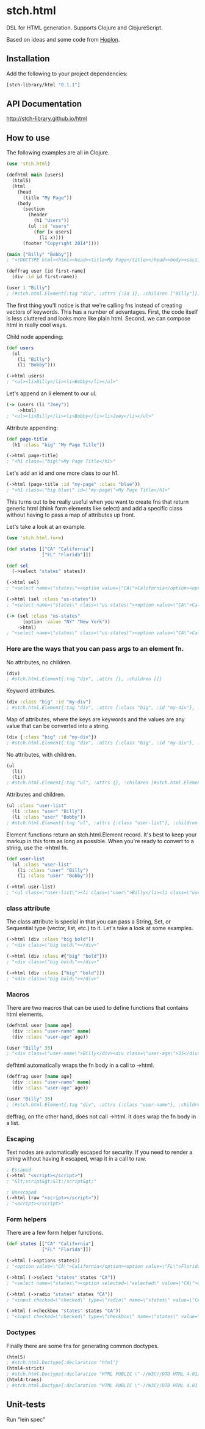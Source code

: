 # stch.html

DSL for HTML generation. Supports Clojure and ClojureScript.

Based on ideas and some code from [Hoplon](https://github.com/tailrecursion/hoplon).

## Installation

Add the following to your project dependencies:

```clojure
[stch-library/html "0.1.1"]
```

## API Documentation

http://stch-library.github.io/html

## How to use

The following examples are all in Clojure.

```clojure
(use 'stch.html)

(defhtml main [users]
  (html5)
  (html
    (head
      (title "My Page"))
    (body
      (section
        (header
          (h1 "Users"))
        (ul :id "users"
          (for [x users]
            (li x))))
      (footer "Copyright 2014"))))

(main ["Billy" "Bobby"])
; "<!DOCTYPE html><html><head><title>My Page</title></head><body><section><header><h1>Users</h1></header><ul id=\"users\"><li>Billy</li><li>Bobby</li></ul></section><footer>Copyright 2014</footer></body></html>"

(deffrag user [id first-name]
  (div :id id first-name))

(user 1 "Billy")
; (#stch.html.Element{:tag "div", :attrs {:id 1}, :children ["Billy"]})
```

The first thing you'll notice is that we're calling fns instead of creating vectors of keywords.  This has a number of advantages.  First, the code itself is less cluttered and looks more like plain html.  Second, we can compose html in really cool ways.

Child node appending:

```clojure
(def users
  (ul
    (li "Billy")
    (li "Bobby")))

(->html users)
; "<ul><li>Billy</li><li>Bobby</li></ul>"
```

Let's append an li element to our ul.

```clojure
(-> (users (li "Joey"))
    ->html)
; "<ul><li>Billy</li><li>Bobby</li><li>Joey</li></ul>"
```

Attribute appending:

```clojure
(def page-title
  (h1 :class "big" "My Page Title"))

(->html page-title)
; "<h1 class=\"big\">My Page Title</h1>"
```

Let's add an id and one more class to our h1.

```clojure
(->html (page-title :id "my-page" :class "blue"))
; "<h1 class=\"big blue\" id=\"my-page\">My Page Title</h1>"
```

This turns out to be really useful when you want to create fns that return generic html (think form elements like select) and add a specific class without having to pass a map of attributes up front.

Let's take a look at an example.

```clojure
(use 'stch.html.form)

(def states [["CA" "California"]
             ["FL" "Florida"]])

(def sel
  (->select "states" states))

(->html sel)
; "<select name=\"states\"><option value=\"CA\">California</option><option value=\"FL\">Florida</option></select>"

(->html (sel :class "us-states"))
; "<select name=\"states\" class=\"us-states\"><option value=\"CA\">California</option><option value=\"FL\">Florida</option></select>"

(-> (sel :class "us-states"
      (option :value "NY" "New York"))
    ->html)
; "<select name=\"states\" class=\"us-states\"><option value=\"CA\">California</option><option value=\"FL\">Florida</option><option value=\"NY\">New York</option></select>"
```

### Here are the ways that you can pass args to an element fn.

No attributes, no children.

```clojure
(div)
; #stch.html.Element{:tag "div", :attrs {}, :children []}
```

Keyword attributes.

```clojure
(div :class "big" :id "my-div")
; #stch.html.Element{:tag "div", :attrs {:class "big", :id "my-div"}, :children []}
```

Map of attributes, where the keys are keywords and the values are any value that can be converted into a string.

```clojure
(div {:class "big" :id "my-div"})
; #stch.html.Element{:tag "div", :attrs {:class "big", :id "my-div"}, :children []}
```

No attributes, with children.

```clojure
(ul
  (li)
  (li))
; #stch.html.Element{:tag "ul", :attrs {}, :children [#stch.html.Element{:tag "li", :attrs {}, :children []} #stch.html.Element{:tag "li", :attrs {}, :children []}]}
```

Attributes and children.

```clojure
(ul :class "user-list"
  (li :class "user" "Billy")
  (li :class "user" "Bobby"))
; #stch.html.Element{:tag "ul", :attrs {:class "user-list"}, :children [#stch.html.Element{:tag "li", :attrs {:class "user"}, :children ["Billy"]} #stch.html.Element{:tag "li", :attrs {:class "user"}, :children ["Bobby"]}]}
```

Element functions return an stch.html.Element record.  It's best to keep your markup in this form as long as possible.  When you're ready to convert to a string, use the ->html fn.

```clojure
(def user-list
  (ul :class "user-list"
    (li :class "user" "Billy")
    (li :class "user" "Bobby")))

(->html user-list)
; "<ul class=\"user-list\"><li class=\"user\">Billy</li><li class=\"user\">Bobby</li></ul>"
```

### class attribute

The class attribute is special in that you can pass a String, Set, or Sequential type (vector, list, etc.) to it.  Let's take a look at some examples.

```clojure
(->html (div :class "big bold"))
; "<div class=\"big bold\"></div>"

(->html (div :class #{"big" "bold"}))
; "<div class=\"big bold\"></div>"

(->html (div :class ["big" "bold"]))
; "<div class=\"big bold\"></div>"
```

### Macros

There are two macros that can be used to define functions that contains html elements.

```clojure
(defhtml user [name age]
  (div :class "user-name" name)
  (div :class "user-age" age))

(user "Billy" 35)
; "<div class=\"user-name\">Billy</div><div class=\"user-age\">35</div>"
```

defhtml automatically wraps the fn body in a call to ->html.

```clojure
(deffrag user [name age]
  (div :class "user-name" name)
  (div :class "user-age" age))

(user "Billy" 35)
; (#stch.html.Element{:tag "div", :attrs {:class "user-name"}, :children ["Billy"]} #stch.html.Element{:tag "div", :attrs {:class "user-age"}, :children [35]})
```

deffrag, on the other hand, does not call ->html. It does wrap the fn body in a list.

### Escaping

Text nodes are automatically escaped for security. If you need to render a string without having it escaped, wrap it in a call to raw.

```clojure
; Escaped
(->html "<script></script>")
; "&lt;script&gt;&lt;/script&gt;"

; Unescaped
(->html (raw "<script></script>"))
; "<script></script>"
```

### Form helpers

There are a few form helper functions.

```clojure
(def states [["CA" "California"]
             ["FL" "Florida"]])

(->html (->options states))
; "<option value=\"CA\">California</option><option value=\"FL\">Florida</option>"

(->html (->select "states" states "CA"))
; "<select name=\"states\"><option selected=\"selected\" value=\"CA\">California</option><option value=\"FL\">Florida</option></select>"

(->html (->radio "states" states "CA"))
; "<input checked=\"checked\" type=\"radio\" name=\"states\" value=\"CA\" id=\"states-0\"><label class=\"form-radio-label\" for=\"states-0\">California</label><input type=\"radio\" name=\"states\" value=\"FL\" id=\"states-1\"><label class=\"form-radio-label\" for=\"states-1\">Florida</label>"

(->html (->checkbox "states" states "CA"))
; "<input checked=\"checked\" type=\"checkbox\" name=\"states\" value=\"CA\" id=\"states-0\"><label class=\"form-checkbox-label\" for=\"states-0\">California</label><input type=\"checkbox\" name=\"states\" value=\"FL\" id=\"states-1\"><label class=\"form-checkbox-label\" for=\"states-1\">Florida</label>"
```

### Doctypes

Finally there are some fns for generating common doctypes.

```clojure
(html5)
; #stch.html.Doctype{:declaration "html"}
(html4-strict)
; #stch.html.Doctype{:declaration "HTML PUBLIC \"-//W3C//DTD HTML 4.01//EN\"\n\"http://www.w3.org/TR/html4/strict.dtd\""}
(html4-trans)
; #stch.html.Doctype{:declaration "HTML PUBLIC \"-//W3C//DTD HTML 4.01 Transitional//EN\"\n\"http://www.w3.org/TR/html4/loose.dtd\""}
```

## Unit-tests

Run "lein spec"












